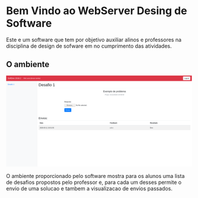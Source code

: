 # Bem Vindo ao WebServer Desing de Software

Este e um software que tem por objetivo auxiliar alinos e professores na disciplina de design de sofware em no cumprimento das atividades.

## O ambiente
![](Imagens/Tela_Inicial_Aluno.png)


O ambiente proporcionado pelo software mostra para os alunos uma lista de desafios propostos pelo professor e, para cada um desses permite o envio de uma solucao e tambem a visualizacao de envios passados.


